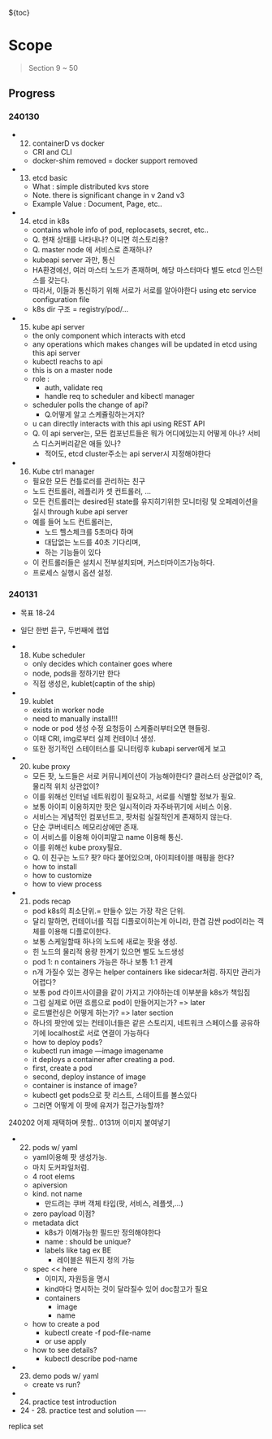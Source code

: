 ${toc}

# Scope

> Section 9 ~ 50

## Progress

### 240130

- 12. containerD vs docker

  - CRI and CLI
  - docker-shim removed = docker support removed

- 13. etcd basic

  - What : simple distributed kvs store
  - Note. there is significant change in v 2and v3
  - Example Value : Document, Page, etc..

- 14. etcd in k8s

  - contains whole info of pod, replocasets, secret, etc..
  - Q. 현재 상태를 나타내나? 이니면 히스토리용?
  - Q. master node 에 서비스로 존재하나?
  - kubeapi server 과만, 통신
  - HA환경에선, 여러 마스터 노드가 존재하며, 해당 마스터마다 별도 etcd 인스턴스를 갖는다.
  - 따라서, 이들과 통신하기 위해 서로가 서로를 알아야한다 using etc service configuration file
  - k8s dir 구조 = registry/pod/…

- 15. kube api server

  - the only component which interacts with etcd
  - any operations which makes changes will be updated in etcd using this api server
  - kubectl reachs to api
  - this is on a master node
  - role :
    - auth, validate req
    - handle req to scheduler and kibectl manager
  - scheduler polls the change of api?
    - Q.어떻게 알고 스케쥴링하는거지?
  - u can directly interacts with this api using REST API
  - Q. 이 api server는, 모든 컴포넌트들은 뭐가 어디에있는지 어떻게 아나? 서비스 디스커버리같은 애들 있나?
    - 적어도, etcd cluster주소는 api server시 지정해야한다

- 16. Kube ctrl manager

  - 필요한 모든 컨틀로러를 관리하는 친구
  - 노드 컨트롤러, 레플리카 셋 컨트롤러, …
  - 모든 컨트롤러는 desired된 state를 유지히기위한 모니터링 및 오페레이션을 실시 through kube api server
  - 예를 들어 노드 컨트롤러는,
    - 노드 헬스체크를 5초마다 하며
    - 대답없는 노드를 40초 기다리며,
    - 하는 기능들이 있다
  - 이 컨트롤러들은 설치시 전부설치되며, 커스터마이즈가능하다.
  - 프로세스 실행시 옵션 설정.

### 240131

- 목표 18-24
- 일단 한번 듣구, 두번째에 랩업

- 18. Kube scheduler

  - only decides which container goes where
  - node, pods을 정하기만 한다
  - 직접 생성은, kublet(captin of the ship)

- 19. kublet

  - exists in worker node
  - need to manually install!!!
  - node or pod 생성 수정 요청등이 스케줄러부터오면 핸들링.
  - 이때 CRI, img로부터 실제 컨테이너 생성.
  - 또한 정기적인 스테이터스를 모니터링후 kubapi server에게 보고

- 20. kube proxy

  - 모든 팟, 노드들은 서로 커뮤니케이션이 가능해야한다? 클러스터 상관없이? 즉, 물리적 위치 상관없이?
  - 이를 위해선 인터널 네트워킹이 필요하고, 서로를 식별할 정보가 필요.
  - 보통 아이피 이용하지만 팟은 일시적이라 자주바뀌기에 서비스 이용.
  - 서비스는 게념적인 컴포넌트고, 팟처럼 실질적인게 존재하지 않는다.
  - 단순 쿠버네티스 메모리상에만 존재.
  - 이 서비스를 이용해 아이피말고 name 이용해 통신.
  - 이를 위해선 kube proxy필요.
  - Q. 이 친구는 노드? 팟? 마다 붙어있으며, 아이피테이블 매핑을 한다?
  - how to install
  - how to customize
  - how to view process

- 21. pods recap

  - pod k8s의 최소단위.= 만들수 있는 가장 작은 단위.
  - 달리 말하면, 컨테이너를 직접 디플로이하는게 아니라, 한겹 감싼 pod이라는 객체를 이용해 디플로이한다.
  - 보통 스케일할때 하나의 노드에 새로눈 팟을 생성.
  - 힌 노드의 물리적 용량 한계기 있으면 별도 노드생성
  - pod 1: n containers 가능은 하나 보통 1:1 관계
  - n개 가질수 있는 경우는 helper containers like sidecar처럼. 하지만 관리가 어렵다?
  - 보통 pod 라이프사이클을 같이 가지고 가야하는데 이부분을 k8s가 책임짐
  - 그럼 실제로 어떤 흐름으로 pod이 만들어지는가? => later
  - 로드밸런싱은 어떻게 하는가? => later section
  - 하나의 팟안에 있는 컨테이너들은 같은 스토리지, 네트워크 스페이스를 공유하기에 localhost로 서로 연결이 가능하다
  - how to deploy pods?
  - kubectl run image —image imagename
  - it deploys a container after creating a pod.
  - first, create a pod
  - second, deploy instance of image
  - container is instance of image?
  - kubectl get pods으로 팟 리스트, 스테이트를 볼스있다
  - 그러면 어떻게 이 팟에 유저가 접근가능할까?

240202 어제 재택하며 못함.. 0131꺼 이미지 붙여넣기

- 22. pods w/ yaml
  - yaml이용해 팟 생성가능.
  - 마치 도커파일처럼.
  - 4 root elems
  - apiversion
  - kind. not name
    - 만드려는 쿠버 객체 타입(팟, 서비스, 레플셋,…)
  - zero payload 이점?
  - metadata dict
    - k8s가 이해가능한 필드만 정의해야한다
    - name : should be unique?
    - labels like tag ex BE
      - 레이블은 뭐든지 정의 가능
  - spec << here
    - 이미지, 자원등을 명시
    - kind마다 명시하는 것이 달라질수 있어 doc참고가 필요
    - containers
      - image
      - name
  - how to create a pod
    - kubectl create -f pod-file-name
    - or use apply
  - how to see details?
    - kubectl describe pod-name
- 23. demo pods w/ yaml
  - create vs run?
- 24. practice test introduction
- 24 - 28. practice test and solution
  —-

replica set

